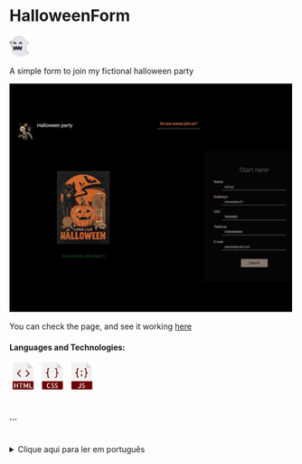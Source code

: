   <h1>HalloweenForm</h1>  <img src="ghost (4).png" width="36"/>
  <p>A simple form to join my fictional halloween party</p>

  <img src="HalloweenForm.jpeg" width="500"/>
  
  <p>You can check the page, and see it working <a href="https://yasminconstantino.github.io/HalloweenForm/">here</a></p>

  <h4> Languages and Technologies:</h4>
  <div>
    <img src="html (1).png" width="48"/>
    <img src="css (1).png" width="48"/>
    <img src="javascript.png" width="48"/>
  </div>
<br>
<h5>...</h5>
<br>
<section>
  <details>
    <summary>Clique aqui para ler em português</summary>
    <p>Este é um formulário simples para se cadastrar na minha festa de Halloween ficticia.</p>
    <p>Você pode acessar a página e ver ela funcionando <a href="https://yasminconstantino.github.io/HalloweenForm/">aqui</a></p>
    <h4>Linguagens e tecnologias utilizadas:</h4>
    <div>
        <img src="html (1).png" width="38"/>
        <img src="css (1).png" width="38"/>
        <img src="javascript.png" width="38"/>
    </div>
  </details>
</section>

